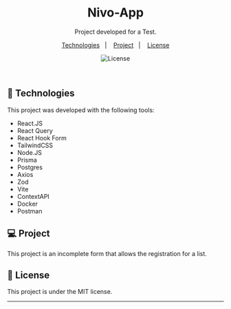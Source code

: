 <h1 align="center"> Nivo-App </h1>

<p align="center">
Project developed for a Test. <br/>
</p>

<p align="center">
  <a href="#-tecnologias">Technologies</a>&nbsp;&nbsp;&nbsp;|&nbsp;&nbsp;&nbsp;
  <a href="#-projeto">Project</a>&nbsp;&nbsp;&nbsp;|&nbsp;&nbsp;&nbsp;
  <a href="#memo-licença">License</a>
</p>

<p align="center">
  <img alt="License" src="https://img.shields.io/static/v1?label=license&message=MIT&color=49AA26&labelColor=000000">
</p>

<br>


## 🚀 Technologies

This project was developed with the following tools:

- React.JS
- React Query
- React Hook Form
- TailwindCSS
- Node.JS
- Prisma
- Postgres
- Axios
- Zod
- Vite
- ContextAPI
- Docker
- Postman



## 💻 Project

This project is an incomplete form that allows the registration for a list.



## :memo: License

This project is under the MIT license.

---

